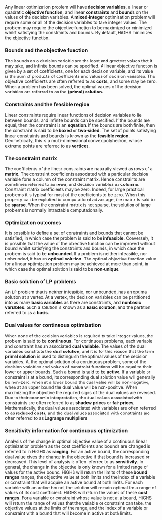 Any linear optimization problem will have __decision variables__, a
linear or quadratic __objective function__, and linear __constraints__
and __bounds__ on the values of the decision variables. A
__mixed-integer__ optimization problem will require some or all of the
decision variables to take integer values. The problem may require the
objective function to be maximized or minimized whilst satisfying the
constraints and bounds. By default, HiGHS minimizes the objective
function.

### Bounds and the objective function

The bounds on a decision variable are the least and greatest values
that it may take, and infinite bounds can be specified. A linear
objective function is given by a set of coefficients, one for each
decision variable, and its value is the sum of products of
coefficients and values of decision variables. The objective
coefficients are often referred to as __costs__, and some may be
zero. When a problem has been solved, the optimal values of the
decision variables are referred to as the __(primal) solution__.

### Constraints and the feasible region

Linear constraints require linear functions of decision variables to
lie between bounds, and infinite bounds can be specified. If the
bounds are equal, then the constraint is an __equation__. If the
bounds are both finite, then the constraint is said to be __boxed__ or
__two-sided__. The set of points satisfying linear constraints and
bounds is known as the __feasible region__. Geometrically, this is a
multi-dimensional convex polyhedron, whose extreme points are referred
to as __vertices__.

### The constraint matrix

The coefficients of the linear constraints are naturally viewed as
rows of a __matrix__. The constraint coefficients associated with a
particular decision variable form a column of the constraint
matrix. Hence constraints are sometimes referred to as __rows__, and
decision variables as __columns__. Constraint matrix coefficients may
be zero. Indeed, for large practical problems it is typical for most
of the coefficients to be zero. When this property can be exploited to
computational advantage, the matrix is said to be __sparse__. When the
constraint matrix is not sparse, the solution of large problems is
normally intractable computationally.

### Optimization outcomes

It is possible to define a set of constraints and bounds that cannot
be satisfied, in which case the problem is said to be
__infeasible__. Conversely, it is possible that the value of the
objective function can be improved without bound whilst satisfying the
constraints and bounds, in which case the problem is said to be
__unbounded__. If a problem is neither infeasible, nor unbounded, it
has an __optimal solution__. The optimal objective function value for
a linear optimization problem may be achieved at more than point, in
which case the optimal solution is said to be __non-unique__.

### Basic solution of LP problems

An LP problem that is neither infeasible, nor unbounded, has an
optimal solution at a vertex. At a vertex, the decision variables can
be partitioned into as many __basic variables__ as there are
constraints, and __nonbasic variables__. Such a solution is known as a
__basic solution__, and the partition referred to as a __basis__.

### Dual values for continuous optimization

When none of the decision variables is required to take integer
values, the problem is said to be __continuous__. For
continuous problems, each variable and constraint has an
associated __dual variable__. The values of the dual
variables constitute the __dual solution__, and it is for
this reason that the term __primal solution__ is used to
distinguish the optimal values of the decision variables. At the
optimal solution of a continuous problem, some of the decision
variables and values of constraint functions will be equal to their
lower or upper bounds. Such a bound is said to
be __active__. If a variable or constraint is at a bound,
its corresponding dual solution value will generally be non-zero: when
at a lower bound the dual value will be non-negative; when at an upper
bound the dual value will be non-positive. When maximizing the
objective the required signs of the dual values are reversed. Due to
their economic interpretation, the dual values associated with
constraints are often referred to as __shadow prices__
or __fair prices__. Mathematically, the dual values
associated with variables are often referred to as __reduced
costs__, and the dual values associated with constraints are
often referred to as __Lagrange multipliers__.

### Sensitivity information for continuous optimization

Analysis of the change in optimal objective value of a continuous
linear optimization problem as the cost coefficients and bounds are
changed is referred to in HiGHS as __ranging__. For an
active bound, the corresponding dual value gives the change in the
objective if that bound is increased or decreased. This level of
analysis is often referred to as __sensitivity__. In
general, the change in the objective is only known for a limited range
of values for the active bound. HiGHS will return the limits of
these __bound ranges__ ranges, the objective value at
both limits and the index of a variable or constraint that will
acquire an active bound at both limits. For each variable with an
active bound, the solution will remain optimal for a range of values
of its cost coefficient. HiGHS will return the values of
these __cost ranges__. For a variable or constraint whose
value is not at a bound, HiGHS will return the range of values that
the variable or constraint can take, the objective values at the
limits of the range, and the index of a variable or constraint with a
bound that will become in active at both limits.



